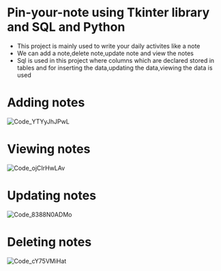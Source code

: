 
# Pin-your-note using Tkinter library and SQL and Python
* This project is mainly used to write your daily activites like a note
* We can add a note,delete note,update note and view the notes
* Sql is used in this project where columns which are declared stored in tables and for inserting the data,updating the data,viewing the data is used


# Adding notes
![Code_YTYyJhJPwL](https://github.com/priya606/PROJECTS/assets/72040405/159e953c-01ec-47e8-b1da-c27c8a0775b3)


# Viewing notes
![Code_ojCIrHwLAv](https://github.com/priya606/PROJECTS/assets/72040405/6983c330-3ebc-4fee-aef6-0578b083c73e)


# Updating notes
![Code_8388N0ADMo](https://github.com/priya606/PROJECTS/assets/72040405/1c5c7020-1c79-4577-aee8-8b0ae29d8da3)



# Deleting notes
![Code_cY75VMiHat](https://github.com/priya606/PROJECTS/assets/72040405/a386cb63-373d-4fe3-a178-26f4b7fb6695)
